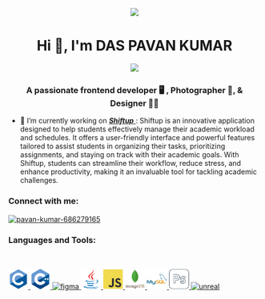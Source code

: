 <p align="center"> <img src="https://i.pinimg.com/originals/b1/5b/d5/b15bd596014d9d9310e59b07b85da550.gif"> <p>

<h1 align="center">Hi 👋, I'm DAS PAVAN KUMAR</h1>
<p align="center"> <img src="https://i.pinimg.com/236x/4a/10/cc/4a10ccf9ea89e1a8c2276a9f1836255d.jpg"> <p>

<h3 align="center">A passionate frontend developer 🖥️ , Photographer 📸, & Designer ✍🏻</h3>

- 🔭 I’m currently working on <u><i>**Shiftup** </i></u>: Shiftup is an innovative application designed to help students effectively manage their academic workload and schedules. It offers a user-friendly interface and powerful features tailored to assist students in organizing their tasks, prioritizing assignments, and staying on track with their academic goals. With Shiftup, students can streamline their workflow, reduce stress, and enhance productivity, making it an invaluable tool for tackling academic challenges.

<h3 align="left">Connect with me:</h3>
<p align="left">
<a href="https://linkedin.com/in/pavan-kumar-686279165" target="blank"><img align="center" src="https://raw.githubusercontent.com/rahuldkjain/github-profile-readme-generator/master/src/images/icons/Social/linked-in-alt.svg" alt="pavan-kumar-686279165" height="30" width="40" /></a>
</p>

<h3 align="left">Languages and Tools:</h3>
<br>
<p align="left"> <a href="https://www.cprogramming.com/" target="_blank" rel="noreferrer"> <img src="https://raw.githubusercontent.com/devicons/devicon/master/icons/c/c-original.svg" alt="c" width="40" height="40"/> </a> <a href="https://www.w3schools.com/cpp/" target="_blank" rel="noreferrer"> <img src="https://raw.githubusercontent.com/devicons/devicon/master/icons/cplusplus/cplusplus-original.svg" alt="cplusplus" width="40" height="40"/> </a> <a href="https://www.figma.com/" target="_blank" rel="noreferrer"> <img src="https://www.vectorlogo.zone/logos/figma/figma-icon.svg" alt="figma" width="40" height="40"/> </a> <a href="https://www.java.com" target="_blank" rel="noreferrer"> <img src="https://raw.githubusercontent.com/devicons/devicon/master/icons/java/java-original.svg" alt="java" width="40" height="40"/> </a> <a href="https://developer.mozilla.org/en-US/docs/Web/JavaScript" target="_blank" rel="noreferrer"> <img src="https://raw.githubusercontent.com/devicons/devicon/master/icons/javascript/javascript-original.svg" alt="javascript" width="40" height="40"/> </a> <a href="https://www.mongodb.com/" target="_blank" rel="noreferrer"> <img src="https://raw.githubusercontent.com/devicons/devicon/master/icons/mongodb/mongodb-original-wordmark.svg" alt="mongodb" width="40" height="40"/> </a> <a href="https://www.mysql.com/" target="_blank" rel="noreferrer"> <img src="https://raw.githubusercontent.com/devicons/devicon/master/icons/mysql/mysql-original-wordmark.svg" alt="mysql" width="40" height="40"/> </a> <a href="https://www.photoshop.com/en" target="_blank" rel="noreferrer"> <img src="https://raw.githubusercontent.com/devicons/devicon/master/icons/photoshop/photoshop-line.svg" alt="photoshop" width="40" height="40"/> </a> <a href="https://unrealengine.com/" target="_blank" rel="noreferrer"> <img src="https://raw.githubusercontent.com/kenangundogan/fontisto/036b7eca71aab1bef8e6a0518f7329f13ed62f6b/icons/svg/brand/unreal-engine.svg" alt="unreal" width="40" height="40"/> </a> </p>
